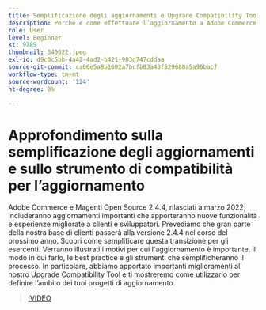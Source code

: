 ```yaml
---
title: Semplificazione degli aggiornamenti e Upgrade Compatibility Tool
description: Perché e come effettuare l’aggiornamento a Adobe Commerce e Magenti Open Source 2.4.4
role: User
level: Beginner
kt: 9789
thumbnail: 340622.jpeg
exl-id: d9c0c5bb-4a42-4ad2-b421-983d747cddaa
source-git-commit: ca06e5a8b1602a7bcfb83a43f529680a5a96bacf
workflow-type: tm+mt
source-wordcount: '124'
ht-degree: 0%

---
```


# Approfondimento sulla semplificazione degli aggiornamenti e sullo strumento di compatibilità per l’aggiornamento

Adobe Commerce e Magenti Open Source 2.4.4, rilasciati a marzo 2022, includeranno aggiornamenti importanti che apporteranno nuove funzionalità e esperienze migliorate a clienti e sviluppatori. Prevediamo che gran parte della nostra base di clienti passerà alla versione 2.4.4 nel corso del prossimo anno. Scopri come semplificare questa transizione per gli esercenti. Verranno illustrati i motivi per cui l&#39;aggiornamento è importante, il modo in cui farlo, le best practice e gli strumenti che semplificheranno il processo. In particolare, abbiamo apportato importanti miglioramenti al nostro Upgrade Compatibility Tool e ti mostreremo come utilizzarlo per definire l’ambito dei tuoi progetti di aggiornamento.

>[!VIDEO](https://video.tv.adobe.com/v/340622/?quality=12&learn=on)
